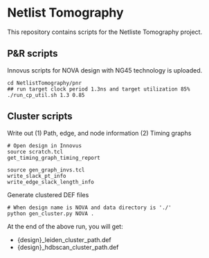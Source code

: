 # Netlist Tomography
This repository contains scripts for the Netliste Tomography project.

## P&R scripts
Innovus scripts for NOVA design with NG45 technology is uploaded.
```
cd NetlistTomography/pnr
## run target clock period 1.3ns and target utilization 85%
./run_cp_util.sh 1.3 0.85
```

## Cluster scripts
Write out 
(1) Path, edge, and node information
(2) Timing graphs
```
# Open design in Innovus
source scratch.tcl
get_timing_graph_timing_report

source gen_graph_invs.tcl
write_slack_pt_info
write_edge_slack_length_info
```

Generate clustered DEF files
```
# When design name is NOVA and data directory is './'
python gen_cluster.py NOVA .
```
At the end of the above run, you will get:
- {design}_leiden_cluster_path.def
- {design}_hdbscan_cluster_path.def

